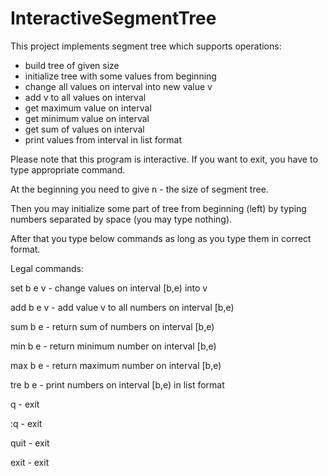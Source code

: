 # InteractiveSegmentTree
This project implements segment tree which supports operations:
- build tree of given size
- initialize tree with some values from beginning
- change all values on interval into new value v
- add v to all values on interval
- get maximum value on interval
- get minimum value on interval
- get sum of values on interval
- print values from interval in list format

Please note that this program is interactive. If you want to exit, you have to type appropriate command.

At the beginning you need to give n - the size of segment tree.

Then you may initialize some part of tree from beginning (left) by typing numbers separated by space (you may type nothing).

After that you type below commands as long as you type them in correct format.

Legal commands:

set b e v   - change values on interval [b,e) into v

add b e v   - add value v to all numbers on interval [b,e)

sum b e     - return sum of numbers on interval [b,e)

min b e     - return minimum number on interval [b,e)

max b e     - return maximum number on interval [b,e)

tre b e     - print numbers on interval [b,e) in list format

q           - exit

:q          - exit

quit        - exit

exit        - exit
